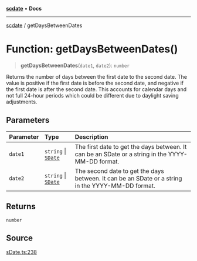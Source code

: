 [**scdate**](../README.md) • **Docs**

---

[scdate](../README.md) / getDaysBetweenDates

# Function: getDaysBetweenDates()

> **getDaysBetweenDates**(`date1`, `date2`): `number`

Returns the number of days between the first date to the second date. The
value is positive if the first date is before the second date, and negative
if the first date is after the second date. This accounts for calendar days
and not full 24-hour periods which could be different due to daylight saving
adjustments.

## Parameters

| Parameter | Type                                       | Description                                                                                       |
| :-------- | :----------------------------------------- | :------------------------------------------------------------------------------------------------ |
| `date1`   | `string` \| [`SDate`](../classes/SDate.md) | The first date to get the days between. It can be an SDate or a string in the YYYY-MM-DD format.  |
| `date2`   | `string` \| [`SDate`](../classes/SDate.md) | The second date to get the days between. It can be an SDate or a string in the YYYY-MM-DD format. |

## Returns

`number`

## Source

[sDate.ts:238](https://github.com/ericvera/scdate/blob/main/src/sDate.ts#L238)
